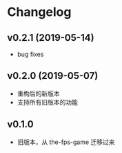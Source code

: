 # Changelog

## v0.2.1 (2019-05-14)

- bug fixes

## v0.2.0 (2019-05-07)

- 重构后的新版本
- 支持所有旧版本的功能

## v0.1.0

- 旧版本，从 the-fps-game 迁移过来
